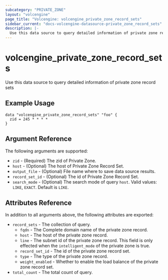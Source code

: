 ```yaml
---
subcategory: "PRIVATE_ZONE"
layout: "volcengine"
page_title: "Volcengine: volcengine_private_zone_record_sets"
sidebar_current: "docs-volcengine-datasource-private_zone_record_sets"
description: |-
  Use this data source to query detailed information of private zone record sets
---
```

# volcengine_private_zone_record_sets
Use this data source to query detailed information of private zone record sets
## Example Usage
```hcl
data "volcengine_private_zone_record_sets" "foo" {
  zid = 245 * * * *
}
```
## Argument Reference
The following arguments are supported:
* `zid` - (Required) The zid of Private Zone.
* `host` - (Optional) The host of Private Zone Record Set.
* `output_file` - (Optional) File name where to save data source results.
* `record_set_id` - (Optional) The id of Private Zone Record Set.
* `search_mode` - (Optional) The search mode of query `host`. Valid values: `LIKE`, `EXACT`. Default is `LIKE`.

## Attributes Reference
In addition to all arguments above, the following attributes are exported:
* `record_sets` - The collection of query.
    * `fqdn` - The Complete domain name of the private zone record.
    * `host` - The host of the private zone record.
    * `line` - The subnet id of the private zone record. This field is only effected when the `intelligent_mode` of the private zone is true.
    * `record_set_id` - The id of the private zone record set.
    * `type` - The type of the private zone record.
    * `weight_enabled` - Whether to enable the load balance of the private zone record set.
* `total_count` - The total count of query.


